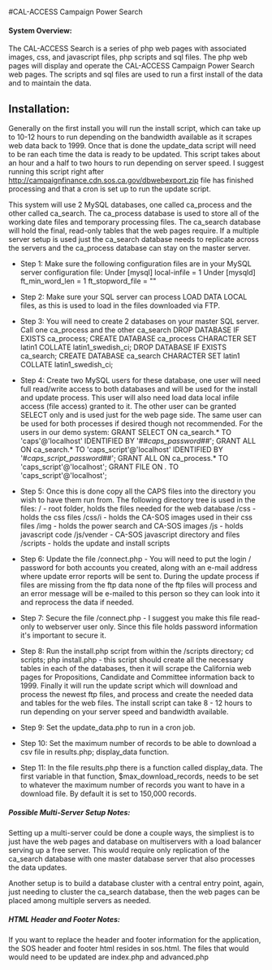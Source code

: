 #CAL-ACCESS Campaign Power Search

#### System Overview:
The CAL-ACCESS Search is a series of php web pages with associated images, css, and javascript files, php scripts and sql files.  The php web pages will display and operate the CAL-ACCESS Campaign Power Search web pages.  The scripts and sql files are used to run a first install of the data and to maintain the data.

## Installation:
Generally on the first install you will run the install script, which can take up to 10-12 hours to run depending on the bandwidth available as it scrapes web data back to 1999.  Once that is done the update_data script will need to be ran each time the data is ready to be updated.  This script takes about an hour and a half to two hours to run depending on server speed.  I suggest running this script right after http://campaignfinance.cdn.sos.ca.gov/dbwebexport.zip file has finished processing and that a cron is set up to run the update script.

This system will use 2 MySQL databases, one called ca_process and the other called ca_search.  The ca_process database is used to store all of the working date files and temporary processing files.  The ca_search database will hold the final, read-only tables that the web pages require.  If a multiple server setup is used just the ca_search database needs to replicate across the servers and the ca_process database can stay on the master server.


* Step 1: Make sure the following configuration files are in your MySQL server configuration file:
Under [mysql]
local-infile = 1
Under [mysqld]
ft_min_word_len = 1
ft_stopword_file = ""

* Step 2: Make sure your SQL server can process LOAD DATA LOCAL files, as this is used to load in the files downloaded via FTP.

* Step 3: You will need to create 2 databases on your master SQL server.  Call one ca_process and the other ca_search
DROP DATABASE IF EXISTS ca_process;
CREATE DATABASE ca_process CHARACTER SET latin1 COLLATE latin1_swedish_ci;
DROP DATABASE IF EXISTS ca_search;
CREATE DATABASE ca_search CHARACTER SET latin1 COLLATE latin1_swedish_ci;

* Step 4: Create two MySQL users for these database, one user will need full read/write access to both databases and will be used for the install and update process.  This user will also need load data local infile access (file access) granted to it. The other user can be granted SELECT only and is used just for the web page side.  The same user can be used for both processes if desired though not recommended.
For the users in our demo system:
GRANT SELECT ON ca_search.* TO 'caps'@'localhost' IDENTIFIED BY '##_caps_password_##';
GRANT ALL ON ca_search.* TO 'caps_script'@'localhost' IDENTIFIED BY '#_caps_script_password_##';
GRANT ALL ON ca_process.* TO 'caps_script'@'localhost';
GRANT FILE ON *.* TO 'caps_script'@'localhost';

* Step 5: Once this is done copy all the CAPS files into the directory you wish to have them run from.  The following directory tree is used in the files:
/ - root folder, holds the files needed for the web database
/css - holds the css files
/css/i - holds the CA-SOS images used in their css files
/img - holds the power search and CA-SOS images
/js - holds javascript code
/js/vender - CA-SOS javascript directory and files
/scripts - holds the update and install scripts

* Step 6: Update the file /connect.php - You will need to put the login / password for both accounts you created, along with an e-mail address where update error reports will be sent to.  During the update process if files are missing from the ftp data none of the ftp files will process and an error message will be e-mailed to this person so they can look into it and reprocess the data if needed.

* Step 7: Secure the file /connect.php - I suggest you make this file read-only to webserver user only.  Since this file holds password information it's important to secure it.

* Step 8: Run the install.php script from within the /scripts directory; cd scripts; php install.php - this script should create all the necessary tables in each of the databases, then it will scrape the California web pages for Propositions, Candidate and Committee information back to 1999.  Finally it will run the update script which will download and process the newest ftp files, and process and create the needed data and tables for the web files.  The install script can take 8 - 12 hours to run depending on your server speed and bandwidth available.

* Step 9: Set the update_data.php to run in a cron job.

* Step 10: Set the maximum number of records to be able to download a csv file in results.php; display_data function.

* Step 11: In the file results.php there is a function called display_data.  The first variable in that function, $max_download_records, needs to be set to whatever the maximum number of records you want to have in a download file.  By default it is set to 150,000 records.


##### Possible Multi-Server Setup Notes:
Setting up a multi-server could be done a couple ways, the simpliest is to just have the web pages and database on multiservers with a load balancer serving up a free server.  This would require only replication of the ca_search database with one master database server that also processes the data updates.

Another setup is to build a database cluster with a central entry point, again, just needing to cluster the ca_search database, then the web pages can be placed among multiple servers as needed.

##### HTML Header and Footer Notes:
If you want to replace the header and footer information for the application, the SOS header and footer html resides in sos.html. The files that would would need to be updated are index.php and advanced.php
